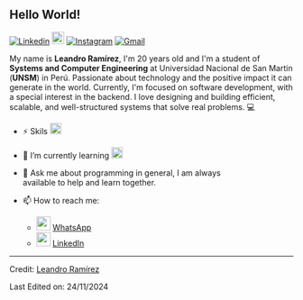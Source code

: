 ## Hello World!

[![Linkedin](https://img.shields.io/badge/-LinkedIn-blue?style=flat&logo=Linkedin&logoColor=white)](https://www.linkedin.com/in/leandro-enrique-undefined-8382472ba)
[<img src="https://img.shields.io/github/followers/LeandraOliveiraS?label=follow&style=social" height="22" title="Follow me" />](https://github.com/LeandraOliveiraS) 
[![Instagram](https://img.shields.io/badge/-Instagram-c13584?style=flat&labelColor=c13584&logo=instagram&logoColor=white)](https://www.instagram.com/leandro_enrique10/)
[![Gmail](https://img.shields.io/badge/-Gmail-c14438?style=flat&logo=Gmail&logoColor=white)](mailto:lramirezcenepo@gmail.com)


My name is **Leandro Ramírez**, I'm 20 years old and I'm a student of **Systems and Computer Engineering** at Universidad Nacional de San Martin (**UNSM**) in Perú.
Passionate about technology and the positive impact it can generate in the world. Currently, I'm focused on software development, with a special interest in the backend. 
I love designing and building efficient, scalable, and well-structured systems that solve real problems. :computer:


- :zap: Skils <img height="20" src="https://skillicons.dev/icons?i=js,html,css,java,opencv,postman,py,sqlite,anaconda,mysql,spring,wordpress"></code>


- 🌱 I’m currently learning
<img height="20" src="https://skillicons.dev/icons?i=angular,docker,postgres,react,vite"></code>


- 💬 Ask me about programming in general, I am always <br> available to help and learn together.

- 📫 How to reach me: 
   - <a><img height="25" src="https://img.shields.io/badge/WhatsApp-25D366?style=for-the-badge&logo=whatsapp&logoColor=white"> [WhatsApp](https://wa.me/message/VX7VW7PUSDP3N1)</a>
   - <a><img height="25" src="https://img.shields.io/badge/LinkedIn-0077B5?style=for-the-badge&logo=linkedin&logoColor=white"> [LinkedIn](www.linkedin.com/in/leandro-enrique-undefined-8382472ba)</a>

----
Credit: [Leandro Ramírez](https://github.com/enriqueeee10)

Last Edited on: 24/11/2024
